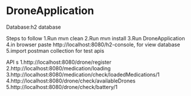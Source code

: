 # DroneApplication
Database:h2 database

Steps to follow
1.Run mvn clean
2.Run mvn install
3.Run DroneApplication
4.in browser paste http://localhost:8080/h2-console, for view database
5.import postman collection for test apis

API s
1.http://localhost:8080/drone/register
2.http://localhost:8080/medication/loading
3.http://localhost:8080/medication/check/loadedMedications/1
4.http://localhost:8080/drone/check/availableDrones
5.http://localhost:8080/drone/check/battery/1

